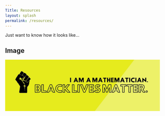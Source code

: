 ```yaml
---
Title: Resources
layout: splash
permalink: /resources/
---
```


Just want to know how it looks like...

## Image

![BLM](/BLM.jpg)
